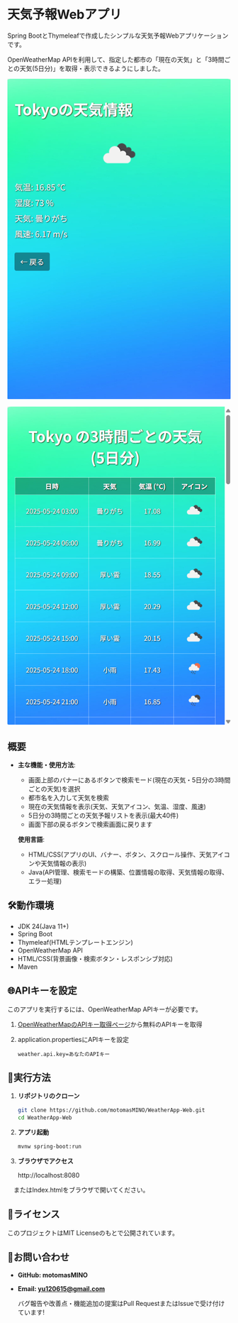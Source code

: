 # 天気予報Webアプリ
Spring BootとThymeleafで作成したシンプルな天気予報Webアプリケーションです。

OpenWeatherMap APIを利用して、指定した都市の「現在の天気」と「3時間ごとの天気(5日分)」を取得・表示できるようにしました。

![現在の天気](Screenshot.png)

![3時間ごとの天気(5日分)](Screenshot2.png)

## 概要

- **主な機能・使用方法**:
  - 画面上部のバナーにあるボタンで検索モード(現在の天気・5日分の3時間ごとの天気)を選択
  - 都市名を入力して天気を検索
  - 現在の天気情報を表示(天気、天気アイコン、気温、湿度、風速)
  - 5日分の3時間ごとの天気予報リストを表示(最大40件)
  - 画面下部の戻るボタンで検索画面に戻ります

  **使用言語**:
  - HTML/CSS(アプリのUI、バナー、ボタン、スクロール操作、天気アイコンや天気情報の表示)
  - Java(API管理、検索モードの構築、位置情報の取得、天気情報の取得、エラー処理)

## 🛠️動作環境
- JDK 24(Java 11+)
- Spring Boot
- Thymeleaf(HTMLテンプレートエンジン)
- OpenWeatherMap API
- HTML/CSS(背景画像・検索ボタン・レスポンシブ対応)
- Maven

## 🌐APIキーを設定
このアプリを実行するには、OpenWeatherMap APIキーが必要です。

1. [OpenWeatherMapのAPIキー取得ページ](https://home.openweathermap.org/api_keys)から無料のAPIキーを取得
2. application.propertiesにAPIキーを設定

   ```properties
   weather.api.key=あなたのAPIキー
   ```

## 🚀実行方法
1. **リポジトリのクローン**

   ```bash
   git clone https://github.com/motomasMINO/WeatherApp-Web.git
   cd WeatherApp-Web
   ```

2. **アプリ起動**

   ```bash
   mvnw spring-boot:run
   ```

3. **ブラウザでアクセス**

   http://localhost:8080

　またはIndex.htmlをブラウザで開いてください。
   
## 📜ライセンス
このプロジェクトはMIT Licenseのもとで公開されています。

## 📧お問い合わせ
- **GitHub: motomasMINO**

- **Email: yu120615@gmail.com**

  バグ報告や改善点・機能追加の提案はPull RequestまたはIssueで受け付けています!
